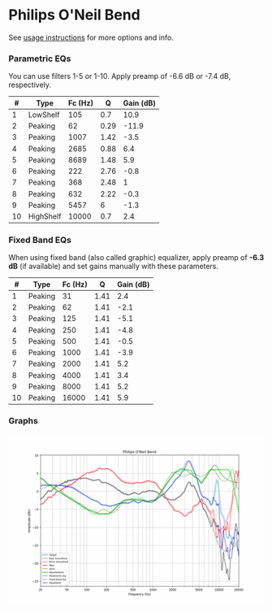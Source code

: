 # Philips O'Neil Bend
See [usage instructions](https://github.com/jaakkopasanen/AutoEq#usage) for more options and info.

### Parametric EQs
You can use filters 1-5 or 1-10. Apply preamp of -6.6 dB or -7.4 dB, respectively.

|   # | Type      |   Fc (Hz) |    Q |   Gain (dB) |
|-----|-----------|-----------|------|-------------|
|   1 | LowShelf  |       105 | 0.7  |        10.9 |
|   2 | Peaking   |        62 | 0.29 |       -11.9 |
|   3 | Peaking   |      1007 | 1.42 |        -3.5 |
|   4 | Peaking   |      2685 | 0.88 |         6.4 |
|   5 | Peaking   |      8689 | 1.48 |         5.9 |
|   6 | Peaking   |       222 | 2.76 |        -0.8 |
|   7 | Peaking   |       368 | 2.48 |         1   |
|   8 | Peaking   |       632 | 2.22 |        -0.3 |
|   9 | Peaking   |      5457 | 6    |        -1.3 |
|  10 | HighShelf |     10000 | 0.7  |         2.4 |

### Fixed Band EQs
When using fixed band (also called graphic) equalizer, apply preamp of **-6.3 dB** (if available) and set gains manually with these parameters.

|   # | Type    |   Fc (Hz) |    Q |   Gain (dB) |
|-----|---------|-----------|------|-------------|
|   1 | Peaking |        31 | 1.41 |         2.4 |
|   2 | Peaking |        62 | 1.41 |        -2.1 |
|   3 | Peaking |       125 | 1.41 |        -5.1 |
|   4 | Peaking |       250 | 1.41 |        -4.8 |
|   5 | Peaking |       500 | 1.41 |        -0.5 |
|   6 | Peaking |      1000 | 1.41 |        -3.9 |
|   7 | Peaking |      2000 | 1.41 |         5.2 |
|   8 | Peaking |      4000 | 1.41 |         3.4 |
|   9 | Peaking |      8000 | 1.41 |         5.2 |
|  10 | Peaking |     16000 | 1.41 |         5.9 |

### Graphs
![](./Philips%20O'Neil%20Bend.png)
